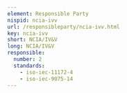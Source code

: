 ```yaml
---
element: Responsible Party
nispid: ncia-ivv
url: /responsibleparty/ncia-ivv.html
key: ncia-ivv
short: NCIA/IV&V
long: NCIA/IV&V
responsible:
  number: 2
  standards:
    - iso-iec-11172-4
    - iso-iec-9075-14
---
```


